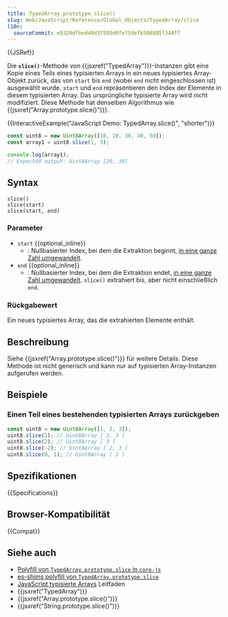 ```yaml
---
title: TypedArray.prototype.slice()
slug: Web/JavaScript/Reference/Global_Objects/TypedArray/slice
l10n:
  sourceCommit: e8320dfbed49d37589d0fe759ef6506885f340f7
---
```


{{JSRef}}

Die **`slice()`**-Methode von {{jsxref("TypedArray")}}-Instanzen gibt eine Kopie eines Teils eines typisierten Arrays in ein neues typisiertes Array-Objekt zurück, das von `start` bis `end` (wobei `end` nicht eingeschlossen ist) ausgewählt wurde. `start` und `end` repräsentieren den Index der Elemente in diesem typisierten Array. Das ursprüngliche typisierte Array wird nicht modifiziert. Diese Methode hat denselben Algorithmus wie {{jsxref("Array.prototype.slice()")}}.

{{InteractiveExample("JavaScript Demo: TypedArray.slice()", "shorter")}}

```js interactive-example
const uint8 = new Uint8Array([10, 20, 30, 40, 50]);
const array1 = uint8.slice(1, 3);

console.log(array1);
// Expected output: Uint8Array [20, 30]
```

## Syntax

```js-nolint
slice()
slice(start)
slice(start, end)
```

### Parameter

- `start` {{optional_inline}}
  - : Nullbasierter Index, bei dem die Extraktion beginnt, [in eine ganze Zahl umgewandelt](/de/docs/Web/JavaScript/Reference/Global_Objects/Number#integer_conversion).
- `end` {{optional_inline}}
  - : Nullbasierter Index, bei dem die Extraktion endet, [in eine ganze Zahl umgewandelt](/de/docs/Web/JavaScript/Reference/Global_Objects/Number#integer_conversion). `slice()` extrahiert bis, aber nicht einschließlich `end`.

### Rückgabewert

Ein neues typisiertes Array, das die extrahierten Elemente enthält.

## Beschreibung

Siehe {{jsxref("Array.prototype.slice()")}} für weitere Details. Diese Methode ist nicht generisch und kann nur auf typisierten Array-Instanzen aufgerufen werden.

## Beispiele

### Einen Teil eines bestehenden typisierten Arrays zurückgeben

```js
const uint8 = new Uint8Array([1, 2, 3]);
uint8.slice(1); // Uint8Array [ 2, 3 ]
uint8.slice(2); // Uint8Array [ 3 ]
uint8.slice(-2); // Uint8Array [ 2, 3 ]
uint8.slice(0, 1); // Uint8Array [ 1 ]
```

## Spezifikationen

{{Specifications}}

## Browser-Kompatibilität

{{Compat}}

## Siehe auch

- [Polyfill von `TypedArray.prototype.slice` in `core-js`](https://github.com/zloirock/core-js#ecmascript-typed-arrays)
- [es-shims polyfill von `TypedArray.prototype.slice`](https://www.npmjs.com/package/typedarray.prototype.slice)
- [JavaScript typisierte Arrays](/de/docs/Web/JavaScript/Guide/Typed_arrays) Leitfaden
- {{jsxref("TypedArray")}}
- {{jsxref("Array.prototype.slice()")}}
- {{jsxref("String.prototype.slice()")}}
